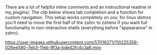 
There are a lot of helpful inline comments and an instructional readme in my_plugins/. The clip below shows tab completion and a function for custom navigation. This setup works completely on osx; for linux distros you'll need to move the first half of the zshrc to zshenv if you want full functionality in _non_-interactive shells (everything before "appearance" in zshrc).


https://user-images.githubusercontent.com/57016271/110225358-026ee580-7eb3-11eb-9f3a-bde42fc4c3a6.mov
